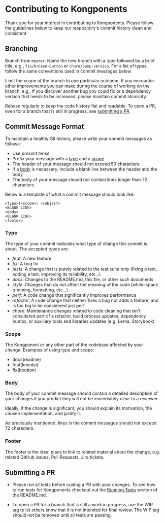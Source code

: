 # Contributing to Kongponents

Thank you for your interest in contributing to Kongponents. Please follow the guidelines below to keep our respository's commit history clean and consistent.

## Branching

Branch from `master`. Name the new branch with a type followed by a brief title, e.g., `fix/broken-button` or `chore/bump-version`. For a list of types, follow the same conventions used in commit messages below. 

Limit the scope of the branch to one particular outcome. If you encounter other improvements you can make during the course of working on the branch, e.g., if you discover another bug you could fix or a dependency version that needs to be increased, please maintain commit atomicity. 

Rebase regularly to keep the code history flat and readable. To open a PR, even for a branch that is still in progress, see [submitting a PR](#submitting-a-pr).

## Commit Message Format

To maintain a healthy Git history, please write your commit messages as follows:

  * Use *present tense*
  * Prefix your message with a [type](#type) and a [scope](#scope)
  * The header of your message should not exceed 50 characters
  * If a [body](#body) is necessary, include a blank line between the header and the body
  * The body of your message should not contain lines longer than 72 characters

Below is a template of what a commit message should look like:

```
<type>(<scope>) <subject>
<BLANK LINE>
<body>
<BLANK LINE>
<footer>
```

### Type

The type of your commit indicates what type of change this commit is about. The
accepted types are:

* *feat*: A new feature
* *fix*: A bug fix
* *tests*: A change that is purely related to the test suite only (fixing a test, adding a test, improving its reliability, etc...)
* *docs*: Changes to the README.md, this file, or other such documents
* *style*: Changes that do not affect the meaning of the code (white-space trimming, formatting, etc...)
* *perf*: A code change that significantly improves performance
* *refactor*: A code change that neither fixes a bug nor adds a feature, and is too big to be considered just perf
* *chore*: Maintenance changes related to code cleaning that isn't considered part of a refactor, build process updates, dependency bumps, or auxiliary tools and libraries updates (e.g. Lerna, Storybook)

### Scope

The Kongponent or any other part of the codebase affected by your change. Examples of using type and scope:

* docs(readme)
* feat(kmodal)
* fix(kbutton)

### Body

The body of your commit message should contain a detailed description of your changes if you predict they will not be immediately clear to a reviewer. 

Ideally, if the change is significant, you should explain its motivation, the chosen implementation, and justify it.

As previously mentioned, lines in the commit messages should not exceed 72 characters.

### Footer

The footer is the ideal place to link to related material about the change, e.g. related GitHub issues, Pull Requests, Jira tickets.

## Submitting a PR
- Please run all tests before crating a PR with your changes. To see how to run tests for Kongponents checkout out the [Running Tests](README.md#running-tests) section of the README.md.

- To open a PR for a branch that is still a work in progress, use the WIP tag to let others know that it is not intended for final review. The WIP tag should not be removed until all tests are passing.
